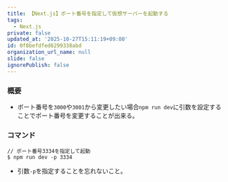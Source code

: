 ```yaml
---
title: 【Next.js】ポート番号を指定して仮想サーバーを起動する
tags:
  - Next.js
private: false
updated_at: '2025-10-27T15:11:19+09:00'
id: 0f8befdfed6299338abd
organization_url_name: null
slide: false
ignorePublish: false
---
```

### 概要
* ボート番号を`3000`や`3001`から変更したい場合`npm run dev`に引数を設定することでポート番号を変更することが出来る。

### コマンド
```Shell
// ポート番号3334を指定して起動
$ npm run dev -p 3334
```

* 引数`-p`を指定することを忘れないこと。
